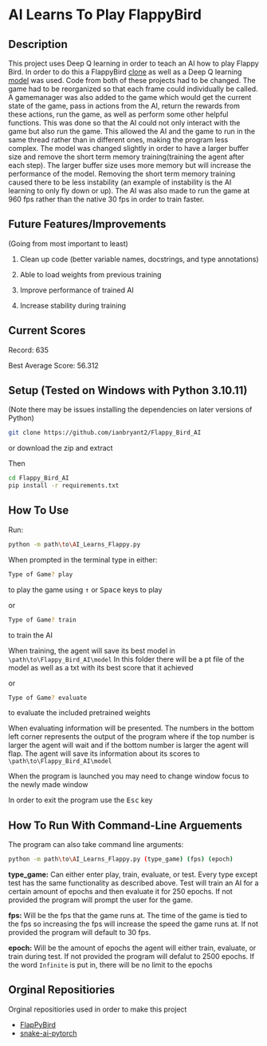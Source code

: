 # AI Learns To Play FlappyBird 

Description
-----------

This project uses Deep Q learning in order to teach an AI how to play Flappy Bird. In order to do this a FlappyBird [clone](https://github.com/sourabhv/FlapPyBird) as well as a Deep Q learning [model](https://github.com/python-engineer/snake-ai-pytorch) was used. Code from both of these projects had to be changed. The game had to be reorganized so that each frame could individually be called. A gamemanager was also added to the game which would get the current state of the game, pass in actions from the AI, return the rewards from these actions, run the game, as well as perform some other helpful functions. This was done so that the AI could not only interact with the game but also run the game. This allowed the AI and the game to run in the same thread rather than in different ones, making the program less complex. The model was changed slightly in order to have a larger buffer size and remove the short term memory training(training the agent after each step). The larger buffer size uses more memory but will increase the performance of the model. Removing the short term memory training caused there to be less instability (an example of instability is the AI learning to only fly down or up). The AI was also made to run the game at 960 fps rather than the native 30 fps in order to train faster.

Future Features/Improvements
---------------

(Going from most important to least)

1. Clean up code (better variable names, docstrings, and type annotations)

1. Able to load weights from previous training 

1. Improve performance of trained AI

1. Increase stability during training

Current Scores
--------------

Record: 635

Best Average Score: 56.312

Setup (Tested on Windows with Python 3.10.11)
--------------------------------------------

(Note there may be issues installing the dependencies on later versions of Python)

```bash
git clone https://github.com/ianbryant2/Flappy_Bird_AI
```

or download the zip and extract

Then

```bash
cd Flappy_Bird_AI
pip install -r requirements.txt
```

How To Use
----------

Run:

```bash
python -m path\to\AI_Learns_Flappy.py
```

When prompted in the terminal type in either:

```bash 
Type of Game? play
```

to play the game using <kbd>&uarr;</kbd> or <kbd>Space</kbd> keys to play

or

```bash
Type of Game? train
```

to train the AI 

When training, the agent will save its best model in ```\path\to\Flappy_Bird_AI\model```
In this folder there will be a pt file of the model as well as a txt with its best score that it achieved

or

```bash
Type of Game? evaluate
```

to evaluate the included pretrained weights

When evaluating information will be presented. The numbers in the bottom left corner represents the output of the program where if the top number is larger the agent will wait and if the bottom number is larger the agent will flap. The agent will save its information about its scores to ```\path\to\Flappy_Bird_AI\model```

When the program is launched you may need to change window focus to the newly made window

In order to exit the program use the <kbd>Esc</kbd> key

How To Run With Command-Line Arguements
-----------------------------

The program can also take command line arguments:

```bash
python -m path\to\AI_Learns_Flappy.py (type_game) (fps) (epoch)
```
__type_game:__ Can either enter play, train, evaluate, or test. Every type except test has the same functionality as described above. Test will train an AI for a certain amount of epochs and then evaluate it for 250 epochs.
If not provided the program will prompt the user for the game.

__fps:__ Will be the fps that the game runs at. The time of the game is tied to the fps so increasing the fps will increase the speed the game runs at.
If not provided the program will default to 30 fps.

__epoch:__ Will be the amount of epochs the agent will either train, evaluate, or train during test.
If not provided the program will defalut to 2500 epochs.
If the word ```Infinite``` is put in, there will be no limit to the epochs





Orginal Repositiories
-------------

Orginal repositiories used in order to make this project

- [FlapPyBird](https://github.com/sourabhv/FlapPyBird)
- [snake-ai-pytorch](https://github.com/python-engineer/snake-ai-pytorch)
